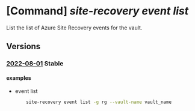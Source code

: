 # [Command] _site-recovery event list_

List the list of Azure Site Recovery events for the vault.

## Versions

### [2022-08-01](/Resources/mgmt-plane/L3N1YnNjcmlwdGlvbnMve30vcmVzb3VyY2Vncm91cHMve30vcHJvdmlkZXJzL21pY3Jvc29mdC5yZWNvdmVyeXNlcnZpY2VzL3ZhdWx0cy97fS9yZXBsaWNhdGlvbmV2ZW50cw==/2022-08-01.xml) **Stable**

<!-- mgmt-plane /subscriptions/{}/resourcegroups/{}/providers/microsoft.recoveryservices/vaults/{}/replicationevents 2022-08-01 -->

#### examples

- event list
    ```bash
        site-recovery event list -g rg --vault-name vault_name
    ```

